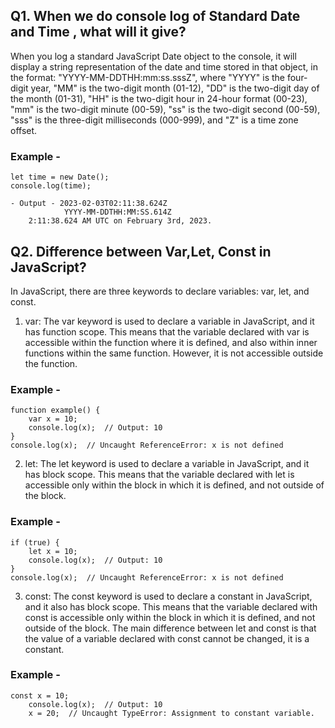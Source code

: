## Q1. When we do console log of Standard Date and Time , what will it give?

When you log a standard JavaScript Date object to the console, it will display a string representation of the date and time stored in that object, in the format: "YYYY-MM-DDTHH:mm:ss.sssZ", where "YYYY" is the four-digit year, "MM" is the two-digit month (01-12), "DD" is the two-digit day of the month (01-31), "HH" is the two-digit hour in 24-hour format (00-23), "mm" is the two-digit minute (00-59), "ss" is the two-digit second (00-59), "sss" is the three-digit milliseconds (000-999), and "Z" is a time zone offset.

### Example - 
    let time = new Date();
    console.log(time);

    - Output - 2023-02-03T02:11:38.624Z
                YYYY-MM-DDTHH:MM:SS.614Z
        2:11:38.624 AM UTC on February 3rd, 2023.

## Q2. Difference between Var,Let, Const in JavaScript?

In JavaScript, there are three keywords to declare variables: var, let, and const.

1. var:
The var keyword is used to declare a variable in JavaScript, and it has function scope. This means that the variable declared with var is accessible within the function where it is defined, and also within inner functions within the same function. However, it is not accessible outside the function.

### Example - 
    function example() {
        var x = 10;
        console.log(x);  // Output: 10
    }
    console.log(x);  // Uncaught ReferenceError: x is not defined

2. let:
The let keyword is used to declare a variable in JavaScript, and it has block scope. This means that the variable declared with let is accessible only within the block in which it is defined, and not outside of the block.

### Example - 
    if (true) {
        let x = 10;
        console.log(x);  // Output: 10
    }
    console.log(x);  // Uncaught ReferenceError: x is not defined

3. const:
The const keyword is used to declare a constant in JavaScript, and it also has block scope. This means that the variable declared with const is accessible only within the block in which it is defined, and not outside of the block. The main difference between let and const is that the value of a variable declared with const cannot be changed, it is a constant.

### Example - 
    const x = 10;
        console.log(x);  // Output: 10
        x = 20;  // Uncaught TypeError: Assignment to constant variable.
